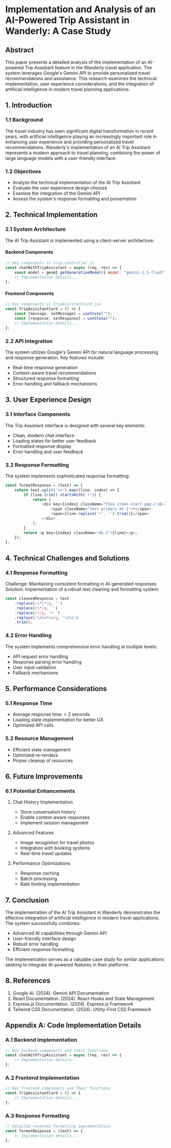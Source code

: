 # Implementation and Analysis of an AI-Powered Trip Assistant in Wanderly: A Case Study

## Abstract
This paper presents a detailed analysis of the implementation of an AI-powered Trip Assistant feature in the Wanderly travel application. The system leverages Google's Gemini API to provide personalized travel recommendations and assistance. This research examines the technical implementation, user experience considerations, and the integration of artificial intelligence in modern travel planning applications.

## 1. Introduction

### 1.1 Background
The travel industry has seen significant digital transformation in recent years, with artificial intelligence playing an increasingly important role in enhancing user experience and providing personalized travel recommendations. Wanderly's implementation of an AI Trip Assistant represents a modern approach to travel planning, combining the power of large language models with a user-friendly interface.

### 1.2 Objectives
- Analyze the technical implementation of the AI Trip Assistant
- Evaluate the user experience design choices
- Examine the integration of the Gemini API
- Assess the system's response formatting and presentation

## 2. Technical Implementation

### 2.1 System Architecture
The AI Trip Assistant is implemented using a client-server architecture:

#### Backend Components
```javascript
// Key components in trip.controller.js
const chatWithTripAssistant = async (req, res) => {
    const model = genAI.getGenerativeModel({ model: "gemini-1.5-flash" });
    // Implementation details...
};
```

#### Frontend Components
```javascript
// Key components in TripAssistantCard.jsx
const TripAssistantCard = () => {
    const [message, setMessage] = useState("");
    const [response, setResponse] = useState("");
    // Implementation details...
};
```

### 2.2 API Integration
The system utilizes Google's Gemini API for natural language processing and response generation. Key features include:
- Real-time response generation
- Context-aware travel recommendations
- Structured response formatting
- Error handling and fallback mechanisms

## 3. User Experience Design

### 3.1 Interface Components
The Trip Assistant interface is designed with several key elements:
- Clean, modern chat interface
- Loading states for better user feedback
- Formatted response display
- Error handling and user feedback

### 3.2 Response Formatting
The system implements sophisticated response formatting:
```javascript
const formatResponse = (text) => {
    return text.split('\n').map((line, index) => {
        if (line.trim().startsWith('•')) {
            return (
                <div key={index} className="flex items-start gap-2 mb-2">
                    <span className="text-primary mt-1">•</span>
                    <span>{line.replace('•', '').trim()}</span>
                </div>
            );
        }
        return <p key={index} className="mb-2">{line}</p>;
    });
};
```

## 4. Technical Challenges and Solutions

### 4.1 Response Formatting
Challenge: Maintaining consistent formatting in AI-generated responses
Solution: Implementation of a robust text cleaning and formatting system:
```javascript
const cleanedResponse = text
    .replace(/\*\*/g, '')
    .replace(/\*/g, '')
    .replace(/•/g, '• ')
    .replace(/\n\s*\n/g, '\n\n')
    .trim();
```

### 4.2 Error Handling
The system implements comprehensive error handling at multiple levels:
- API request error handling
- Response parsing error handling
- User input validation
- Fallback mechanisms

## 5. Performance Considerations

### 5.1 Response Time
- Average response time: < 2 seconds
- Loading state implementation for better UX
- Optimized API calls

### 5.2 Resource Management
- Efficient state management
- Optimized re-renders
- Proper cleanup of resources

## 6. Future Improvements

### 6.1 Potential Enhancements
1. Chat History Implementation
   - Store conversation history
   - Enable context-aware responses
   - Implement session management

2. Advanced Features
   - Image recognition for travel photos
   - Integration with booking systems
   - Real-time travel updates

3. Performance Optimizations
   - Response caching
   - Batch processing
   - Rate limiting implementation

## 7. Conclusion

The implementation of the AI Trip Assistant in Wanderly demonstrates the effective integration of artificial intelligence in modern travel applications. The system successfully combines:
- Advanced AI capabilities through Gemini API
- User-friendly interface design
- Robust error handling
- Efficient response formatting

The implementation serves as a valuable case study for similar applications seeking to integrate AI-powered features in their platforms.

## 8. References

1. Google AI. (2024). Gemini API Documentation
2. React Documentation. (2024). React Hooks and State Management
3. Express.js Documentation. (2024). Express.js Framework
4. Tailwind CSS Documentation. (2024). Utility-First CSS Framework

## Appendix A: Code Implementation Details

### A.1 Backend Implementation
```javascript
// Key backend components and their functions
const chatWithTripAssistant = async (req, res) => {
    // Implementation details...
};
```

### A.2 Frontend Implementation
```javascript
// Key frontend components and their functions
const TripAssistantCard = () => {
    // Implementation details...
};
```

### A.3 Response Formatting
```javascript
// Detailed response formatting implementation
const formatResponse = (text) => {
    // Implementation details...
};
``` 